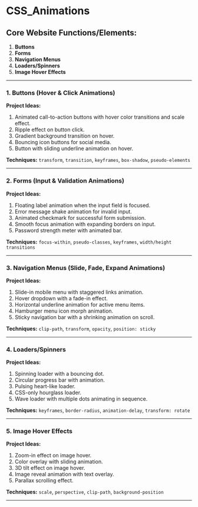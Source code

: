 # CSS_Animations

## Core Website Functions/Elements:
1. **Buttons**  
2. **Forms**  
3. **Navigation Menus**  
4. **Loaders/Spinners**  
5. **Image Hover Effects**

---

### 1. Buttons (Hover & Click Animations)  
**Project Ideas:**  
1. Animated call-to-action buttons with hover color transitions and scale effect.  
2. Ripple effect on button click.  
3. Gradient background transition on hover.  
4. Bouncing icon buttons for social media.  
5. Button with sliding underline animation on hover.  

**Techniques:** `transform`, `transition`, `keyframes`, `box-shadow`, `pseudo-elements`

---

### 2. Forms (Input & Validation Animations)  
**Project Ideas:**  
1. Floating label animation when the input field is focused.  
2. Error message shake animation for invalid input.  
3. Animated checkmark for successful form submission.  
4. Smooth focus animation with expanding borders on input.  
5. Password strength meter with animated bar.  

**Techniques:** `focus-within`, `pseudo-classes`, `keyframes`, `width/height transitions`

---

### 3. Navigation Menus (Slide, Fade, Expand Animations)  
**Project Ideas:**  
1. Slide-in mobile menu with staggered links animation.  
2. Hover dropdown with a fade-in effect.  
3. Horizontal underline animation for active menu items.  
4. Hamburger menu icon morph animation.  
5. Sticky navigation bar with a shrinking animation on scroll.  

**Techniques:** `clip-path`, `transform`, `opacity`, `position: sticky`

---

### 4. Loaders/Spinners  
**Project Ideas:**  
1. Spinning loader with a bouncing dot.  
2. Circular progress bar with animation.  
3. Pulsing heart-like loader.  
4. CSS-only hourglass loader.  
5. Wave loader with multiple dots animating in sequence.  

**Techniques:** `keyframes`, `border-radius`, `animation-delay`, `transform: rotate`

---

### 5. Image Hover Effects  
**Project Ideas:**  
1. Zoom-in effect on image hover.  
2. Color overlay with sliding animation.  
3. 3D tilt effect on image hover.  
4. Image reveal animation with text overlay.  
5. Parallax scrolling effect.  

**Techniques:** `scale`, `perspective`, `clip-path`, `background-position`

---

